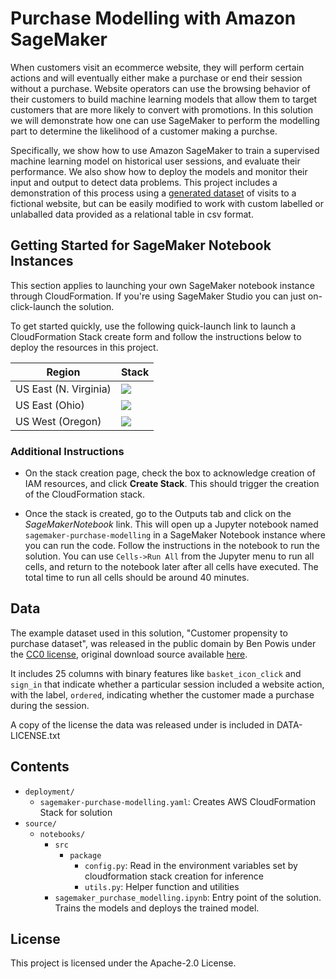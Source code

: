 # Purchase Modelling with Amazon SageMaker

When customers visit an ecommerce website, they will perform certain actions and will eventually either make a
purchase or end their session without a purchase. Website operators can use the browsing behavior of their
customers to build machine learning models that allow them to target customers that are more likely to convert
with promotions. In this solution we will demonstrate how one can use SageMaker to perform the modelling part
to determine the likelihood of a customer making a purchse.

Specifically, we show how to use Amazon SageMaker to train a supervised machine learning model on historical
user sessions, and evaluate their performance. We also show how to deploy the models and monitor their input
and output to detect data problems. This project includes a demonstration of this process using a
[generated dataset](https://www.kaggle.com/benpowis/customer-propensity-to-purchase-data?select=training_sample.csv) of
visits to a fictional website, but can be easily modified to work with custom labelled or unlaballed data
provided as a relational table in csv format.

## Getting Started for SageMaker Notebook Instances

This section applies to launching your own SageMaker notebook instance through CloudFormation. If you're using SageMaker Studio you can just on-click-launch the solution.

To get started quickly, use the following quick-launch link to launch a CloudFormation Stack create form and follow the instructions below to deploy the resources in this project.

| Region | Stack |
| ---- | ---- |
|US East (N. Virginia) | [<img src="https://s3.amazonaws.com/cloudformation-examples/cloudformation-launch-stack.png">](https://us-east-1.console.aws.amazon.com/cloudformation/home?region=us-east-1#/stacks/create/review?templateURL=https://sagemaker-solutions-prod-us-east-1.s3.us-east-1.amazonaws.com/Sagemaker-purchase-modelling/deployment/sagemaker-purchase-modelling.yaml&stackName=Sagemaker-purchase-modelling) |
|US East (Ohio) | [<img src="https://s3.amazonaws.com/cloudformation-examples/cloudformation-launch-stack.png">](https://us-east-2.console.aws.amazon.com/cloudformation/home?region=us-east-2#/stacks/create/review?templateURL=https://sagemaker-solutions-prod-us-east-2.s3.us-east-2.us-east-2.amazonaws.com/Sagemaker-purchase-modelling/deployment/sagemaker-purchase-modelling.yaml&stackName=Sagemaker-purchase-modelling) |
|US West (Oregon) | [<img src="https://s3.amazonaws.com/cloudformation-examples/cloudformation-launch-stack.png">](https://us-west-2.console.aws.amazon.com/cloudformation/home?region=us-west-2#/stacks/create/review?templateURL=https://sagemaker-solutions-prod-us-west-2.s3.us-west-2.amazonaws.com/Sagemaker-purchase-modelling/deployment/sagemaker-purchase-modelling.yaml&stackName=Sagemaker-purchase-modelling) |


### Additional Instructions

* On the stack creation page, check the box to acknowledge creation of IAM resources, and click **Create Stack**. This should trigger the creation of the CloudFormation stack.

* Once the stack is created, go to the Outputs tab and click on the *SageMakerNotebook* link. This will open up a Jupyter notebook named `sagemaker-purchase-modelling` in a SageMaker Notebook instance where you can run the code. Follow the instructions in the notebook to run the solution. You can use `Cells->Run All` from the Jupyter menu to run all cells, and return to the notebook later after all cells have executed. The total time to run all cells should be around 40 minutes.

## Data


The example dataset used in this solution, "Customer propensity to purchase dataset", was released in the public domain by Ben Powis under the [CC0 license](https://creativecommons.org/publicdomain/zero/1.0/), original download source available [here](https://www.kaggle.com/benpowis/customer-propensity-to-purchase-data?select=training_sample.csv).

It includes 25 columns with binary features like `basket_icon_click` and `sign_in` that indicate whether
a particular session included a website action, with the label, `ordered`, indicating whether the customer
made a purchase during the session.

A copy of the license the data was released under is included in DATA-LICENSE.txt


## Contents

* `deployment/`
  * `sagemaker-purchase-modelling.yaml`: Creates AWS CloudFormation Stack for solution
* `source/`
  * `notebooks/`
    * `src`
      * `package`
        * `config.py`: Read in the environment variables set by cloudformation stack creation
  for inference
        * `utils.py`: Helper function and utilities
    * `sagemaker_purchase_modelling.ipynb`: Entry point of the solution. Trains the models and deploys the trained model.

## License

This project is licensed under the Apache-2.0 License.


